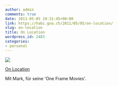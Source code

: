 ```yaml
---
author: admin
comments: true
date: 2011-05-05 19:31:45+00:00
link: https://habi.gna.ch/2011/05/05/on-location/
slug: on-location
title: On Location
wordpress_id: 2483
categories:
- personal
---
```


[![](https://static.flickr.com/5184/5690766305_b6c2afb604_m.jpg)](https://www.flickr.com/photos/habi/5690766305/)

[On Location](https://www.flickr.com/photos/habi/5690766305/)

Mit Mark, für seine 'One Frame Movies'.
